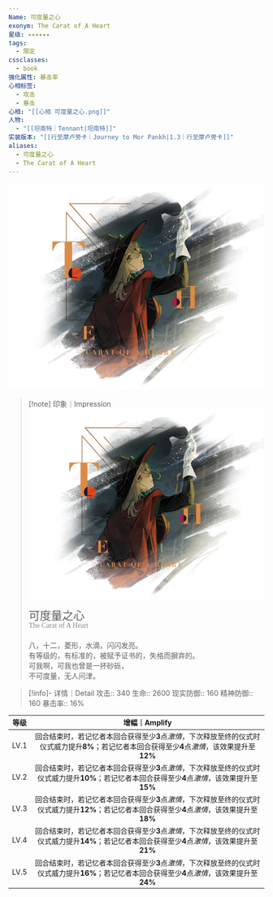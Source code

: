 ```yaml
---
Name: 可度量之心
exonym: The Carat of A Heart
星级: ✦✦✦✦✦✦
tags:
  - 限定
cssclasses:
  - book
强化属性: 暴击率
心相标签:
  - 攻击
  - 暴击
心相: "[[心相 可度量之心.png]]"
人物:
  - "[[坦南特｜Tennant|坦南特]]"
实装版本: "[[行至摩卢旁卡｜Journey to Mor Pankh|1.3｜行至摩卢旁卡]]"
aliases:
  - 可度量之心
  - The Carat of A Heart
---
```

![cover](assets/可度量之心｜The%20Carat%20of%20A%20Heart.assets/心相%20可度量之心.png)

> [!note] 印象｜Impression
> ![心相 可度量之心|inlL|300](assets/可度量之心｜The%20Carat%20of%20A%20Heart.assets/心相%20可度量之心.png)
> <p style="font-family: '家族宋', sans-serif; font-size: 22px; line-height: 0.75; text-indent: 0;">可度量之心<br><span style="font-family: serif; font-size: 14px; color: #888888;">The Carat of A Heart</span></p>
> 
> 八，十二，菱形，水滴，闪闪发亮。  
> 有等级的，有标准的，被赋予证书的，失格而摒弃的。  
> 可我啊，可我也曾是一抔砂砾，  
> 不可度量，无人问津。

> [!info]- 详情｜Detail
> 攻击:: 340
> 生命:: 2600
> 现实防御:: 160
> 精神防御:: 160
> 暴击率:: 16%

| 等级 |                        增幅｜Amplify                         |
| :--: | :----------------------------------------------------------: |
| LV.1 | 回合结束时，若记忆者本回合获得至少**3**点*激情*，下次释放至终的仪式时仪式威力提升**8%**；若记忆者本回合获得至少**4**点*激情*，该效果提升至**12%** |
| LV.2 | 回合结束时，若记忆者本回合获得至少**3**点*激情*，下次释放至终的仪式时仪式威力提升**10%**；若记忆者本回合获得至少**4**点*激情*，该效果提升至**15%** |
| LV.3 | 回合结束时，若记忆者本回合获得至少**3**点*激情*，下次释放至终的仪式时仪式威力提升**12%**；若记忆者本回合获得至少**4**点*激情*，该效果提升至**18%** |
| LV.4 | 回合结束时，若记忆者本回合获得至少**3**点*激情*，下次释放至终的仪式时仪式威力提升**14%**；若记忆者本回合获得至少**4**点*激情*，该效果提升至**21%** |
| LV.5 | 回合结束时，若记忆者本回合获得至少**3**点*激情*，下次释放至终的仪式时仪式威力提升**16%**；若记忆者本回合获得至少**4**点*激情*，该效果提升至**24%** |
